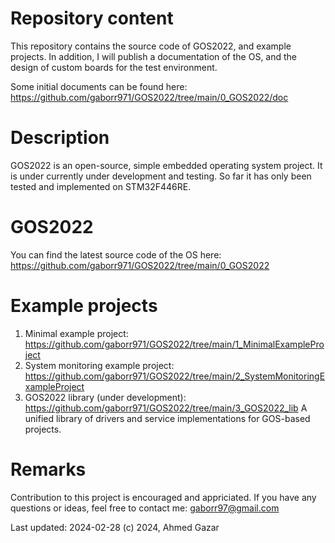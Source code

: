 # Repository content
This repository contains the source code of GOS2022, and example projects.
In addition, I will publish a documentation of the OS, and the design of
custom boards for the test environment.

Some initial documents can be found here: https://github.com/gaborr971/GOS2022/tree/main/0_GOS2022/doc

# Description
GOS2022 is an open-source, simple embedded operating system project.
It is under currently under development and testing. So far it has only been
tested and implemented on STM32F446RE.

# GOS2022
You can find the latest source code of the OS here: https://github.com/gaborr971/GOS2022/tree/main/0_GOS2022

# Example projects
1. Minimal example project: https://github.com/gaborr971/GOS2022/tree/main/1_MinimalExampleProject
2. System monitoring example project: https://github.com/gaborr971/GOS2022/tree/main/2_SystemMonitoringExampleProject
3. GOS2022 library (under development): https://github.com/gaborr971/GOS2022/tree/main/3_GOS2022_lib 
		A unified library of drivers and service implementations for GOS-based projects.

# Remarks
Contribution to this project is encouraged and appriciated.
If you have any questions or ideas, feel free to contact me: gaborr97@gmail.com

Last updated: 2024-02-28
(c) 2024, Ahmed Gazar
